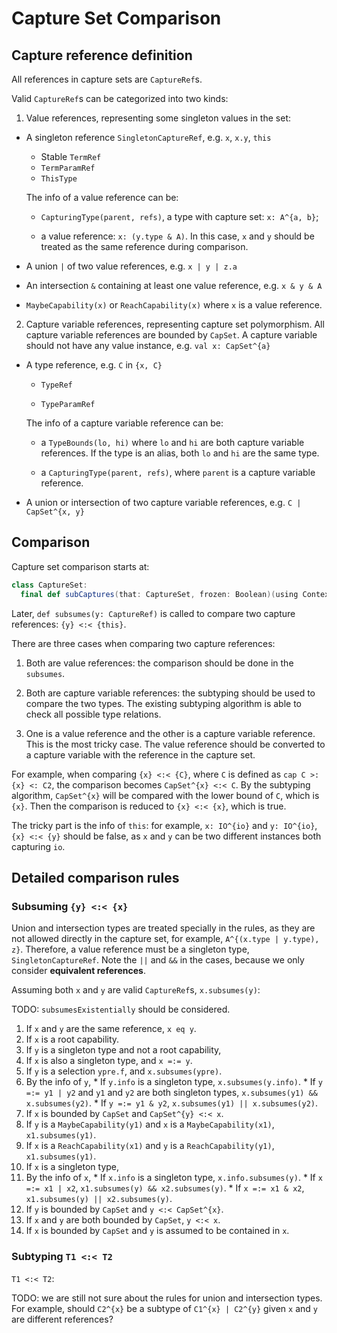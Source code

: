 # Capture Set Comparison

## Capture reference definition

All references in capture sets are `CaptureRef`s.

Valid `CaptureRef`s can be categorized into two kinds:

1. Value references, representing some singleton values in the set:

  * A singleton reference `SingletonCaptureRef`, e.g. `x`, `x.y`, `this`
    - Stable `TermRef`
    - `TermParamRef`
    - `ThisType`

    The info of a value reference can be:

    * `CapturingType(parent, refs)`, a type with capture set: `x: A^{a, b}`;

    * a value reference: `x: (y.type & A)`. In this case, `x` and `y` should be treated as the same reference during comparison.

  * A union `|` of two value references, e.g. `x | y | z.a`

  * An intersection `&` containing at least one value reference, e.g. `x & y & A`

  * `MaybeCapability(x)` or `ReachCapability(x)` where `x` is a value reference.

2. Capture variable references, representing capture set polymorphism.
  All capture variable references are bounded by `CapSet`.
  A capture variable should not have any value instance, e.g. `val x: CapSet^{a}`

  * A type reference, e.g. `C` in `{x, C}`

    - `TypeRef`

    - `TypeParamRef`

    The info of a capture variable reference can be:

    * a `TypeBounds(lo, hi)` where `lo` and `hi` are both capture variable references.
      If the type is an alias, both `lo` and `hi` are the same type.

    * a `CapturingType(parent, refs)`, where `parent` is a capture variable reference.

  * A union or intersection of two capture variable references, e.g. `C | CapSet^{x, y}`

## Comparison

Capture set comparison starts at:

```scala
class CaptureSet:
  final def subCaptures(that: CaptureSet, frozen: Boolean)(using Context): CompareResult
```

Later, `def subsumes(y: CaptureRef)` is called to compare two capture references: `{y} <:< {this}`.

There are three cases when comparing two capture references:

1. Both are value references: the comparison should be done in the `subsumes`.

2. Both are capture variable references: the subtyping should be used to compare the two types.
  The existing subtyping algorithm is able to check all possible type relations.

3. One is a value reference and the other is a capture variable reference.
  This is the most tricky case.
  The value reference should be converted to a capture variable with the reference in the capture set.

  For example, when comparing `{x} <:< {C}`, where `C` is defined as `cap C >: {x} <: C2`,
  the comparison becomes `CapSet^{x} <:< C`.
  By the subtyping algorithm, `CapSet^{x}` will be compared with the lower bound of `C`, which is `{x}`.
  Then the comparison is reduced to `{x} <:< {x}`, which is true.

The tricky part is the info of `this`: for example, `x: IO^{io}` and `y: IO^{io}`, `{x} <:< {y}` should be false, as `x` and `y` can be two different instances both capturing `io`.

## Detailed comparison rules

### Subsuming `{y} <:< {x}`

Union and intersection types are treated specially in the rules,
as they are not allowed directly in the capture set, for example, `A^{(x.type | y.type), z}`.
Therefore, a value reference must be a singleton type, `SingletonCaptureRef`.
Note the `||` and `&&` in the cases, because we only consider **equivalent references**.

Assuming both `x` and `y` are valid `CaptureRef`s, `x.subsumes(y)`:

TODO: `subsumesExistentially` should be considered.

1. If `x` and `y` are the same reference, `x eq y`.
2. If `x` is a root capability.
3. If `y` is a singleton type and not a root capability,
  1. If `x` is also a singleton type, and `x =:= y`.
  2. If `y` is a selection `ypre.f`, and `x.subsumes(ypre)`.
  3. By the info of `y`,
    * If `y.info` is a singleton type, `x.subsumes(y.info)`.
    * If `y =:= y1 | y2` and `y1` and `y2` are both singleton types, `x.subsumes(y1) && x.subsumes(y2)`.
    * If `y =:= y1 & y2`, `x.subsumes(y1) || x.subsumes(y2)`.
  4. If `x` is bounded by `CapSet` and `CapSet^{y} <:< x`.
4. If `y` is a `MaybeCapability(y1)` and `x` is a `MaybeCapability(x1)`, `x1.subsumes(y1)`.
5. If `x` is a `ReachCapability(x1)` and `y` is a `ReachCapability(y1)`, `x1.subsumes(y1)`.
6. If `x` is a singleton type,
  1. By the info of `x`,
    * If `x.info` is a singleton type, `x.info.subsumes(y)`.
    * If `x =:= x1 | x2`, `x1.subsumes(y) && x2.subsumes(y)`.
    * If `x =:= x1 & x2`, `x1.subsumes(y) || x2.subsumes(y)`.
  2. If `y` is bounded by `CapSet` and `y <:< CapSet^{x}`.
7. If `x` and `y` are both bounded by `CapSet`, `y <:< x`.
8. If `x` is bounded by `CapSet` and `y` is assumed to be contained in `x`.


### Subtyping `T1 <:< T2`

`T1 <:< T2`:

TODO: we are still not sure about the rules for union and intersection types.
For example, should `C2^{x}` be a subtype of `C1^{x} | C2^{y}` given `x` and `y` are different references?
